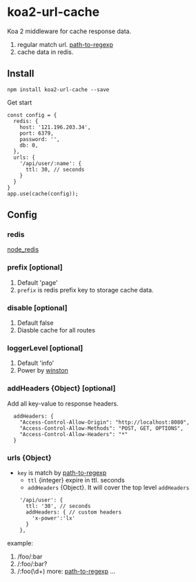 # koa2-url-cache
Koa 2 middleware for cache response data.

1. regular match url. [path-to-regexp](https://github.com/pillarjs/path-to-regexp)
2. cache data in redis.

## Install

```
npm install koa2-url-cache --save
```
Get start

```
const config = {
  redis: {
    host: '121.196.203.34',
    port: 6379,
    password: '',
    db: 0,
  },
  urls: {
    '/api/user/:name': {
      ttl: 30, // seconds
    }
  }
}
app.use(cache(config));
```

## Config

###  redis
[node_redis](https://github.com/NodeRedis/node_redis)

### prefix [optional]
1. Default 'page'
2. `prefix` is redis prefix key to storage cache data.

### disable [optional]
1. Default false
1. Diasble cache for all routes

###   loggerLevel [optional]
1. Default 'info'
2. Power by [winston](https://github.com/winstonjs/winston)

### addHeaders {Object} [optional]
Add all key-value to response headers.
```
  addHeaders: {
    "Access-Control-Allow-Origin": "http://localhost:8080",
    "Access-Control-Allow-Methods": "POST, GET, OPTIONS",
    "Access-Control-Allow-Headers": "*"
  }
```
### urls {Object}
* `key` is match by [path-to-regexp](https://github.com/pillarjs/path-to-regexp)
    * `ttl` {integer}  expire in ttl. seconds
    * `addHeaders` {Object}. It will cover the top level `addHeaders`

```
    '/api/user': {
      ttl: '30', // seconds
      addHeaders: { // custom headers
        'x-power':'lx'
      }
    },
```
example:
1. /foo/:bar
1. /:foo/:bar?
1. /:foo(\\d+)
more: [path-to-regexp](https://github.com/pillarjs/path-to-regexp)
...

